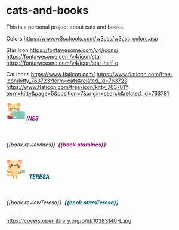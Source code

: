 # cats-and-books
This is a personal project about cats and books.

Colors
https://www.w3schools.com/w3css/w3css_colors.asp

Star Icon
https://fontawesome.com/v4/icons/
https://fontawesome.com/v4/icon/star
https://fontawesome.com/v4/icon/star-half-o

Cat Icons
https://www.flaticon.com/
https://www.flaticon.com/free-icon/kitty_763723?term=cats&related_id=763723
https://www.flaticon.com/free-icon/kitty_763781?term=kitty&page=5&position=7&origin=search&related_id=763781




<div class="w3-display-bottomleft w3-white">
        <div class="w3-dropdown-hover w3-white">
          <img src="kitty-book.png" style="width:10%; height:10%">
          <h6 style="display: inline-block;" ><i><b style="color: rgb(148, 21, 120)">INES</b></i></h6>
          <div class="w3-dropdown-content w3-card-4" style="width:500px">
            <div class="w3-container">
              <h6> {{book.reviewInes}}<b style="display: inline-block; color: rgb(148, 21, 120)">&nbsp;&nbsp;{{book.starsInes}}</b> </h6>
            </div>
          </div>
        </div>
        <div class="w3-dropdown-hover">
          <img src="kitty-coffee.png" style="width:10%; height:10%">
          <h6 style="display: inline-block;" ><i><b style="color: rgb(13, 94, 114)">&nbsp;&nbsp;TERESA</b></i></h6>
          <div class="w3-dropdown-content w3-card-4" style="width:500px">
            <div class="w3-container">
              <h6> {{book.reviewTeresa}}<b style="display: inline-block; color: rgb(13, 94, 114)">&nbsp;&nbsp;{{book.starsTeresa}}</b> </h6>
            </div>
          </div>
        </div>
      </div>




https://covers.openlibrary.org/b/id/10383140-L.jpg